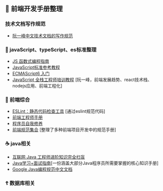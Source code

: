## 📖 前端开发手册整理
### 技术文档写作规范
* [阮一峰中文技术文档的写作规范](http://www.ruanyifeng.com/blog/2016/10/document_style_guide.html)
### 🎃 javaScript、typeScript、es标准整理
* [JS 函数式编程指南](https://llh911001.gitbooks.io/mostly-adequate-guide-chinese/content/)
* [JavaScript标准参考教程](https://wangdoc.com/javascript/) 
* [ECMAScript6 入门](http://es6.ruanyifeng.com/#docs/intro) 
* [JavaScript 全栈工程师培训教程](http://www.ruanyifeng.com/blog/2016/11/javascript.html) [阮一峰，前端发展趋势、react技术栈、nodejs应用、前端工程化]
### 🍔 前端综合
* [ESLint：静态代码检查工具](https://cn.eslint.org/) [通过eslint规范代码]
* [前端工程师手册](https://leohxj.gitbooks.io/front-end-database/content/html-and-css-basic/index.html) 
* [程序员自我修养](https://leohxj.gitbooks.io/a-programmer-prepares/content/)
* [前端规范集合](https://github.com/ecomfe/spec) [整理了多种前端项目开发中的规范手册]
### ☕️ java相关
* [互联网 Java 工程师进阶知识完全扫盲](https://doocs.github.io/advanced-java/#/)
* [Java学习+面试指南](https://github.com/Snailclimb/JavaGuide)[一份涵盖大部分Java程序员所需要掌握的核心知识手册]
* [Google Java编程规范中文文档](https://jervyshi.gitbooks.io/google-java-styleguide-zh/content/javadoc/index.html)
### ☦️ 数据库相关